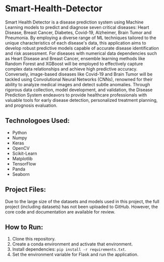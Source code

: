 # Smart-Health-Detector
Smart Health Detector is a disease prediction system using Machine Learning models to predict and diagnose seven critical diseases: Heart Disease, Breast Cancer, Diabetes, Covid-19, Alzheimer, Brain Tumor and Pneumonia. By employing a diverse range of ML techniques tailored to the unique characteristics of each disease's data, this application aims to develop robust predictive models capable of accurate disease identification and risk assessment. For diseases with numerical data dependencies such as Heart Disease and Breast Cancer, ensemble learning methods like Random Forest and XGBoost will be employed to effectively capture complex data relationships and achieve high predictive accuracy. Conversely, image-based diseases like Covid-19 and Brain Tumor will be tackled using Convolutional Neural Networks (CNNs), renowned for their ability to analyze medical images and detect subtle anomalies. Through rigorous data collection, model development, and validation, the Disease Prediction System endeavors to provide healthcare professionals with valuable tools for early disease detection, personalized treatment planning, and prognosis evaluation.

## Technologoes Used:
- Python
- Numpy
- Keras
- OpenCV
- Scikit-Learn
- Matplotlib
- TensorFlow
- Panda
- Seaborn

## Project Files:
Due to the large size of the datasets and models used in this project, the full project (including datasets) has not been uploaded to GitHub. However, the core code and documentation are available for review.

## How to Run:
1. Clone this repository.
2. Create a conda environment and activate that environment.
3. Install dependencies: `pip install -r requirements.txt`.
4. Set the environment variable for Flask and run the application.
